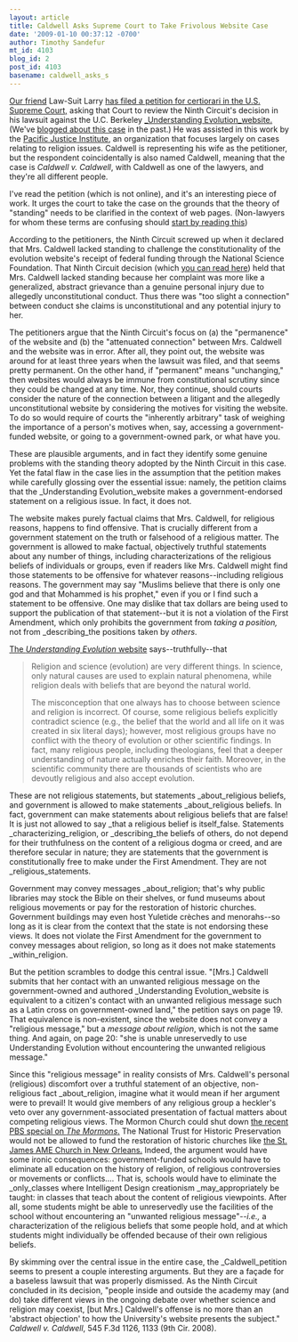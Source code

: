 ```yaml
---
layout: article
title: Caldwell Asks Supreme Court to Take Frivolous Website Case
date: '2009-01-10 00:37:12 -0700'
author: Timothy Sandefur
mt_id: 4103
blog_id: 2
post_id: 4103
basename: caldwell_asks_s
---
```

[Our friend](http://pandasthumb.org/archives/2005/04/nuisance-libel.html) Law-Suit Larry [has filed a petition for certiorari in the U.S. Supreme Court,](http://www.pacificjustice.org/resources/news/focusdetails.cfm?ID=PR090106a) asking that Court to review the Ninth Circuit's decision in his lawsuit against the U.C. Berkeley [_Understanding Evolution_website.](http://evolution.berkeley.edu/) (We've [blogged about this case](http://pandasthumb.org/archives/2005/10/a-baseless-laws.html) in the past.) He was assisted in this work by the [Pacific Justice Institute](http://www.pacificjustice.org/), an organization that focuses largely on cases relating to religion issues. Caldwell is representing his wife as the petitioner, but the respondent coincidentally is also named Caldwell, meaning that the case is _Caldwell v. Caldwell_, with Caldwell as one of the lawyers, and they're all different people.

I've read the petition (which is not online), and it's an interesting piece of work. It urges the court to take the case on the grounds that the theory of "standing" needs to be clarified in the context of web pages. (Non-lawyers for whom these terms are confusing should [start by reading this](http://pandasthumb.org/pt-archives/000394.html)) 

According to the petitioners, the Ninth Circuit screwed up when it declared that Mrs. Caldwell lacked standing to challenge the constitutionality of the evolution website's receipt of federal funding through the National Science Foundation. That Ninth Circuit decision (which [you can read here](http://www.precydent.com/pdf/US%20App%20(9th)/06-15771.pdf;jsessionid=15l42yw0xjh77)) held that Mrs. Caldwell lacked standing because her complaint was more like a generalized, abstract grievance than a genuine personal injury due to allegedly unconstitutional conduct. Thus there was "too slight a connection" between conduct she claims is unconstitutional and any potential injury to her. 

The petitioners argue that the Ninth Circuit's focus on (a) the "permanence" of the website and (b) the "attenuated connection" between Mrs. Caldwell and the website was in error. After all, they point out, the website was around for at least three years when the lawsuit was filed, and that seems pretty permanent. On the other hand, if "permanent" means "unchanging," then websites would always be immune from constitutional scrutiny since they could be changed at any time. Nor, they continue, should courts consider the nature of the connection between a litigant and the allegedly unconstitutional website by considering the motives for visiting the website. To do so would require of courts the "inherently arbitrary" task of weighing the importance of a person's motives when, say, accessing a government-funded website, or going to a government-owned park, or what have you.

These are plausible arguments, and in fact they identify some genuine problems with the standing theory adopted by the Ninth Circuit in this case. Yet the fatal flaw in the case lies in the assumption that the petition makes while carefully glossing over the essential issue: namely, the petition claims that the _Understanding Evolution_website makes a government-endorsed statement on a religious issue. In fact, it does not. 

The website makes purely factual claims that Mrs. Caldwell, for religious reasons, happens to find offensive. That is crucially different from a government statement on the truth or falsehood of a religious matter. The government is allowed to make factual, objectively truthful statements about any number of things, including characterizations of the religious beliefs of individuals or groups, even if readers like Mrs. Caldwell might find those statements to be offensive for whatever reasons--including religious reasons. The government may say "Muslims believe that there is only one god and that Mohammed is his prophet," even if you or I find such a statement to be offensive. One may dislike that tax dollars are being used to support the publication of that statement--but it is not a violation of the First Amendment, which only prohibits the government from _taking a position,_ not from _describing_the positions taken by _others_.

[The _Understanding Evolution_ website](http://evolution.berkeley.edu/evosite/misconceps/IVAandreligion.shtml) says--truthfully--that 

> Religion and science (evolution) are very different things. In science, only natural causes are used to explain natural phenomena, while religion deals with beliefs that are beyond the natural world. 
> 
> The misconception that one always has to choose between science and religion is incorrect. Of course, some religious beliefs explicitly contradict science (e.g., the belief that the world and all life on it was created in six literal days); however, most religious groups have no conflict with the theory of evolution or other scientific findings. In fact, many religious people, including theologians, feel that a deeper understanding of nature actually enriches their faith. Moreover, in the scientific community there are thousands of scientists who are devoutly religious and also accept evolution.

 

These are not religious statements, but statements _about_religious beliefs, and government is allowed to make statements _about_religious beliefs. In fact, government can make statements about religious beliefs that are false! It is just not allowed to say _that a religious belief is itself_false. Statements _characterizing_religion, or _describing_the beliefs of others, do not depend for their truthfulness on the content of a religious dogma or creed, and are therefore secular in nature; they are statements that the government is constitutionally free to make under the First Amendment. They are not _religious_statements. 

Government may convey messages _about_religion; that's why public libraries may stock the Bible on their shelves, or fund museums about religious movements or pay for the restoration of historic churches. Government buildings may even host Yuletide crèches and menorahs--so long as it is clear from the context that the state is not endorsing these views. It does not violate the First Amendment for the government to convey messages about religion, so long as it does not make statements _within_religion.

But the petition scrambles to dodge this central issue. "\[Mrs.\] Caldwell submits that her contact with an unwanted religious message on the government-owned and authored _Understanding Evolution_website is equivalent to a citizen's contact with an unwanted religious message such as a Latin cross on government-owned land," the petition says on page 19. That equivalence is non-existent, since the website does not convey a "religious message," but a _message about religion_, which is not the same thing. And again, on page 20: "she is unable unreservedly to use Understanding Evolution without encountering the unwanted religious message." 

Since this "religious message" in reality consists of Mrs. Caldwell's personal (religious) discomfort over a truthful statement of an objective, non-religious fact _about_religion, imagine what it would mean if her argument were to prevail! It would give members of any religious group a heckler's veto over any government-associated presentation of factual matters about competing religious views. The Mormon Church could shut down [the recent PBS special on _The Mormons_.](http://www.pbs.org/mormons/view/) The National Trust for Historic Preservation would not be allowed to fund the restoration of historic churches like [the St. James AME Church in New Orleans.](http://press.nationaltrust.org/component/option,com_docman/task,cat_view/gid,169/Itemid,58/) Indeed, the argument would have some ironic consequences: government-funded schools would have to eliminate all education on the history of religion, of religious controversies or movements or conflicts.... That is, schools would have to eliminate the _only_classes where Intelligent Design creationism _may_appropriately be taught: in classes that teach about the content of religious viewpoints. After all, some students might be able to unreservedly use the facilities of the school without encountering an "unwanted religious message"--_i.e.,_ a characterization of the religious beliefs that some people hold, and at which students might individually be offended because of their own religious beliefs.

By skimming over the central issue in the entire case, the _Caldwell_petition seems to present a couple interesting arguments. But they are a façade for a baseless lawsuit that was properly dismissed. As the Ninth Circuit concluded in its decision, "people inside and outside the academy may (and do) take different views in the ongoing debate over whether science and religion may coexist, \[but Mrs.\] Caldwell's offense is no more than an 'abstract objection' to how the University's website presents the subject." _Caldwell v. Caldwell_, 545 F.3d 1126, 1133 (9th Cir. 2008).
